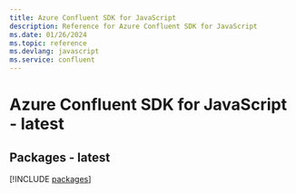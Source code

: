 ```yaml
---
title: Azure Confluent SDK for JavaScript
description: Reference for Azure Confluent SDK for JavaScript
ms.date: 01/26/2024
ms.topic: reference
ms.devlang: javascript
ms.service: confluent
---
```

# Azure Confluent SDK for JavaScript - latest
## Packages - latest
[!INCLUDE [packages](confluent-index.md)]